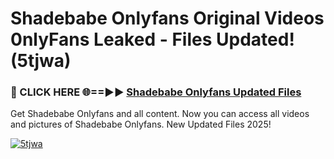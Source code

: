 # Shadebabe Onlyfans Original Videos 0nlyFans Leaked - Files Updated! (5tjwa)

<h3>🔴 CLICK HERE 🌐==►► <a href="https://tinyurl.com/ms9xzufz" rel="nofollow">Shadebabe Onlyfans Updated Files</a></h3>

Get Shadebabe Onlyfans and all content. Now you can access all videos and pictures of Shadebabe Onlyfans. New Updated Files 2025!

[![5tjwa](https://i.imgur.com/PQ7UWWw.gif)](https://tinyurl.com/ms9xzufz)
